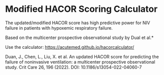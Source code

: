 # Modified HACOR Scoring Calculator

The updated/modified HACOR score has high predictive power for NIV failure in patients with hypoxemic respiratory failure.

Based on the multicenter prospective observational study by Dual et al.*

Use the calculator: https://acutemed.github.io/hacorcalculator/


Duan, J., Chen, L., Liu, X. et al. An updated HACOR score for predicting the failure of noninvasive ventilation: a multicenter prospective observational study. Crit Care 26, 196 (2022). DOI: 10.1186/s13054-022-04060-7
